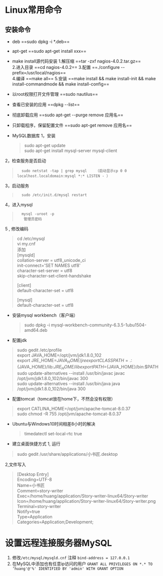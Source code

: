 # Linux常用命令

## 安装命令
- deb
  ==sudo  dpkg  -i  *.deb==

- apt-get
   ==sudo apt-get install xxx==

- make install源代码安装
   1.解压缩
   	==tar -zxf nagios-4.0.2.tar.gz==  
   	2.进入目录
   	==cd nagios-4.0.2==
   	3.配置
   	==./configure --prefix=/usr/local/nagios==     
   	4.编译
   	==make all==
   	5.安装
   	==make install && make install-init && make install-commandmode && make install-config==

- 以root权限打开文件管理
   ==sudo nautilus==

- 查看已安装的应用
   ==dpkg --list==

- 彻底卸载应用
   ==sudo apt-get --purge remove 应用名==

- 只卸载程序，保留配置文件
   ==sudo apt-get remove 应用名==


- MySQL数据库
  1，安装
  >	sudo apt-get update   
  >	sudo apt-get install mysql-server mysql-client


2，检查服务是否启动
>		sudo netstat -tap | grep mysql    （启动显示cp 0 0 localhost.localdomain:mysql *:* LISTEN - ）

3，启动服务
>		sudo /etc/init.d/mysql restart 

4，进入mysql
>		mysql -uroot -p  
>		 管理员密码 

5 , 修改编码
> cd /etc/mysql  
> vi my.cnf  
> 添加  
> [mysqld]  
> collation-server = utf8_unicode_ci  
> init-connect='SET NAMES utf8'  
> character-set-server = utf8  
> skip-character-set-client-handshake  
>
> [client]  
> default-character-set   = utf8  
>
> [mysql]  
> default-character-set   = utf8  

- 安装mysql workbench（客户端）
  >sudo dpkg -i mysql-workbench-community-6.3.5-1ubu1504-amd64.deb


- 配置jdk
> sudo gedit /etc/profile  
> export JAVA_HOME=/opt/jvm/jdk1.8.0_102  
> export JRE_HOME=${JAVA_HOME}/jre  
> export CLASSPATH=.:${JAVA_HOME}/lib:${JRE_HOME}/lib  
> export PATH=${JAVA_HOME}/bin:$PATH  
> sudo update-alternatives --install /usr/bin/javac javac /opt/jvm/jdk1.8.0_102/bin/javac 300  
> sudo update-alternatives --install /usr/bin/java java /opt/jvm/jdk1.8.0_102/bin/java 300

- 配置tomcat（tomcat放在home下，不然会没有权限）
> export CATLINA_HOME=/opt/jvm/apache-tomcat-8.0.37  
> sudo chmod -R 755 /opt/jvm/apache-tomcat-8.0.37

- Ubuntu与Windows10时间相差8小时的解决
  >timedatectl set-local-rtc true 

- 建立桌面快捷方式
  1, 运行
> sudo gedit  /usr/share/applications/小书匠.desktop

2,文件写入
> [Desktop Entry]  
> Encoding=UTF-8  
> Name=小书匠  
> Comment=story-writer  
> Exec=/home/huang/application/Story-writer-linux64/Story-writer  
> Icon=/home/huang/application/Story-writer-linux64/Story-writer.png  
> Terminal=story-writer  
> Notify=true  
> Type=Application  
> Categories=Application;Development;  



# 设置远程连接服务器MySQL

1. 修改`/etc/mysql/mysqld.cnf` 注释 `bind-address = 127.0.0.1` 
2. 在MySQL中添加也有任意ip访问的用户 `GRANT ALL PRIVILEGES ON *.* TO ‘huang'@'%' IDENTIFIED BY 'admin' WITH GRANT OPTION` 
